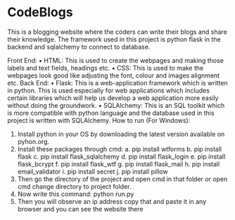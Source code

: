 # CodeBlogs
This is a blogging website where the coders can write their blogs and share their knowledge. The framework used in this project is python flask in the backend and sqlalchemy to connect to database.


Front End:
  •	HTML: This is used to create the webpages and making those labels and text fields, headings etc. 
  •	CSS: This is used to make the webpages look good like adjusting the font, colour and images alignment etc. 
Back End:
  •	Flask: This is a web-application framework which is written in python. This is used especially for web applications which includes certain libraries which will help us develop     a web application more easily without doing the groundwork.
  •	SQLAlchemy: This is an SQL toolkit which is more compatible with python language and the database used in this project is written with SQLAlchemy.
How to run (For Windows):
  1.	Install python in your OS by downloading the latest version available on pyhon.org.
  2.	Install these packages through cmd:
      a.	pip install wtforms
      b.	pip install flask
      c.	pip install flask_sqlalchemy
      d.	pip install flask_login
      e.	pip install flask_bcrypt
      f.	pip install flask_wtf
      g.	pip install flask_mail
      h.	pip install email_validator
      i.	pip install secret
      j.	pip install pillow
  3.	Then go the directory of the project and open cmd in that folder or open cmd change directory to project folder.
  4.	Now write this command: python run.py
  5.	Then you will observe an ip address copy that and paste it in any browser and you can see the website there
